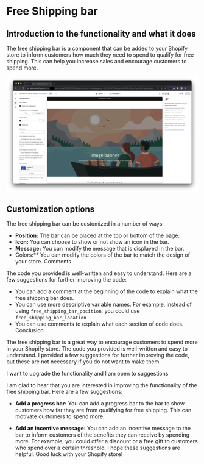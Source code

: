 # Free Shipping bar

## Introduction to the functionality and what it does

The free shipping bar is a component that can be added to your Shopify store to inform customers how much they need to spend to qualify for free shipping. This can help you increase sales and encourage customers to spend more.

![Image about settings schema Shopify](./images/free-shipping-bar.png)

## Customization options

The free shipping bar can be customized in a number of ways:

- **Position:** The bar can be placed at the top or bottom of the page.
- **Icon:** You can choose to show or not show an icon in the bar.
- **Message:** You can modify the message that is displayed in the bar.
- Colors:** You can modify the colors of the bar to match the design of your store.
Comments

The code you provided is well-written and easy to understand. Here are a few suggestions for further improving the code:

- You can add a comment at the beginning of the code to explain what the free shipping bar does.
- You can use more descriptive variable names. For example, instead of using ```free_shipping_bar_position```, you could use ```free_shipping_bar_location ```.
- You can use comments to explain what each section of code does.
Conclusion

The free shipping bar is a great way to encourage customers to spend more in your Shopify store. The code you provided is well-written and easy to understand. I provided a few suggestions for further improving the code, but these are not necessary if you do not want to make them.

I want to upgrade the functionality and I am open to suggestions

I am glad to hear that you are interested in improving the functionality of the free shipping bar. Here are a few suggestions:

- **Add a progress bar:** You can add a progress bar to the bar to show customers how far they are from qualifying for free shipping. This can motivate customers to spend more.

- **Add an incentive message:** You can add an incentive message to the bar to inform customers of the benefits they can receive by spending more. For example, you could offer a discount or a free gift to customers who spend over a certain threshold.
I hope these suggestions are helpful. Good luck with your Shopify store!
